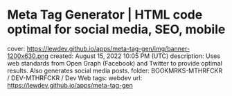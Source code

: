 # Meta Tag Generator | HTML code optimal for social media, SEO, mobile

cover: https://lewdev.github.io/apps/meta-tag-gen/img/banner-1200x630.png
created: August 15, 2022 10:05 PM (UTC)
description: Uses web standards from Open Graph (Facebook) and Twitter to provide optimal results. Also generates social media posts.
folder: BOOKMRKS-MTHRFCKR / DEV-MTHRFCKR / Dev Web
tags: webdev
url: https://lewdev.github.io/apps/meta-tag-gen